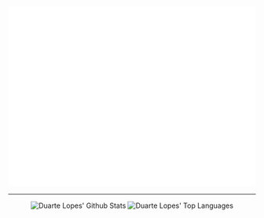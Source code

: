 <p align="center">
    <img src="./shell.svg"/>
</p>

<hr visibility:hidden;" />

<p align = "center">
  
  <img alt="Duarte Lopes' Github Stats" height="150px" src="https://github-readme-stats.vercel.app/api?username=duartelopes19&show_icons=true&theme=noctis_minimus&include_all_commits=true&count_private=true&line_height=20" />
  
  <img alt="Duarte Lopes' Top Languages" height="150px" src="https://github-readme-stats.vercel.app/api/top-langs/?username=duartelopes19&langs_count=6&theme=noctis_minimus&layout=compact" />

</p>
